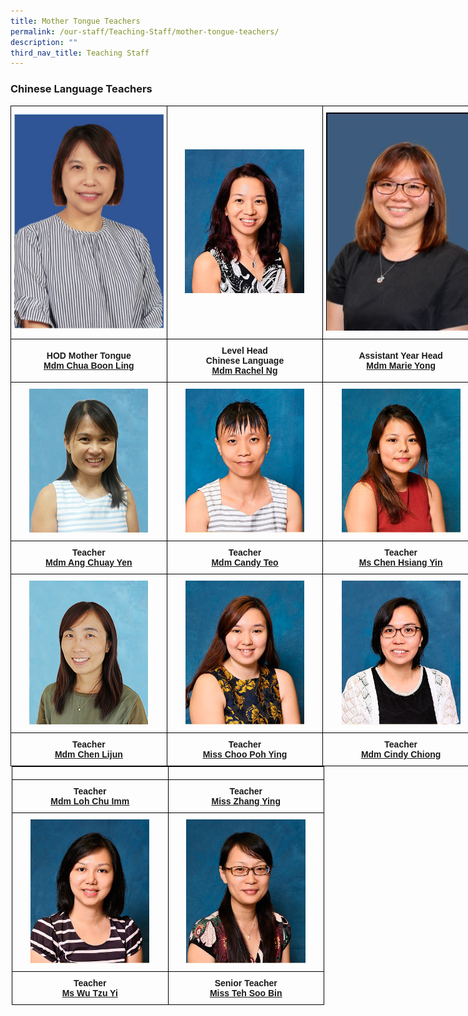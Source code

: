 ```yaml
---
title: Mother Tongue Teachers
permalink: /our-staff/Teaching-Staff/mother-tongue-teachers/
description: ""
third_nav_title: Teaching Staff
---
```

### Chinese Language Teachers

<style type="text/css">
.tg  {border-collapse:collapse;border-spacing:0;margin:0px auto;}
.tg td{border-color:black;border-style:solid;border-width:1px;font-family:Arial, sans-serif;font-size:14px;
  overflow:hidden;padding:10px 5px;word-break:normal;}
.tg th{border-color:black;border-style:solid;border-width:1px;font-family:Arial, sans-serif;font-size:14px;
  font-weight:normal;overflow:hidden;padding:10px 5px;word-break:normal;}
.tg .tg-wa1i{font-weight:bold;text-align:center;vertical-align:middle}
</style>
<table class="tg" style="undefined;table-layout: fixed; width: 750px">
<colgroup>
<col style="width: 250px">
<col style="width: 250px">
<col style="width: 250px">
</colgroup>
<tbody>
  <tr>
    <td class="tg-wa1i"><img src="/images/chi1.jpeg"></td>
    <td class="tg-wa1i"><img src="/images/chi2.jpeg"></td>
    <td class="tg-wa1i"><img src="/images/chi3.jpeg"></td>
  </tr>
  <tr>
    <td class="tg-wa1i"><span style="font-style:normal">HOD Mother Tongue</span><br><a href="mailto:chua_boon_ling@moe.edu.sg" target="_blank" rel="noopener noreferrer"><span style="text-decoration:underline">Mdm Chua Boon Ling</span></a></td>
    <td class="tg-wa1i">Level Head <br>Chinese Language<br><a href="mailto:ng_peng_woon_rachel@moe.edu.sg" target="_blank" rel="noopener noreferrer"><span style="text-decoration:underline">Mdm Rachel Ng</span></a></td>
    <td class="tg-wa1i"><span style="font-style:normal">Assistant Year Head</span><br><a href="mailto:yong_linlin_marie@moe.edu.sg" target="_blank" rel="noopener noreferrer">Mdm Marie Yong</a></td>
  </tr>
  <tr>
    <td class="tg-wa1i"><img src="/images/chi4.jpeg"></td>
    <td class="tg-wa1i"><img src="/images/chi5.jpeg"></td>
    <td class="tg-wa1i"><img src="/images/chi6.jpeg"></td>
  </tr>
  <tr>
    <td class="tg-wa1i">Teacher<br><a href="mailto:ang_chuay_yen@moe.edu.sg" target="_blank" rel="noopener noreferrer"><span style="text-decoration:underline">Mdm Ang Chuay Yen</span></a></td>
    <td class="tg-wa1i">Teacher<br><a href="mailto:teo_siok_hoon_candy@moe.edu.sg" target="_blank" rel="noopener noreferrer"><span style="text-decoration:underline">Mdm Candy Teo</span></a></td>
    <td class="tg-wa1i">Teacher<br><a href="mailto:chen_hsiang_yin@moe.edu.sg" target="_blank" rel="noopener noreferrer"><span style="text-decoration:underline">Ms Chen Hsiang Yin</span></a></td>
  </tr>
  <tr>
    <td class="tg-wa1i"><img src="/images/chi7.jpeg"></td>
    <td class="tg-wa1i"><img src="/images/chi8.jpeg"></td>
    <td class="tg-wa1i"><img src="/images/chi9.jpeg"></td>
  </tr>
  <tr>
    <td class="tg-wa1i">Teacher<br><a href="mailto:chen_lijun@moe.edu.sg" target="_blank" rel="noopener noreferrer"><span style="text-decoration:underline">Mdm Chen Lijun</span></a></td>
    <td class="tg-wa1i">Teacher<br><a href="mailto:choo_poh_ying@moe.edu.sg" target="_blank" rel="noopener noreferrer"><span style="text-decoration:underline">Miss Choo Poh Ying</span></a></td>
    <td class="tg-wa1i">Teacher <br><a href="mailto:chiong_sin_ee_cindy@moe.edu.sg" target="_blank" rel="noopener noreferrer"><span style="text-decoration:underline">Mdm Cindy Chiong</span></a></td>
  </tr>
</tbody>
</table>
<style type="text/css">
.tg  {border-collapse:collapse;border-spacing:0;margin:0px auto;}
.tg td{border-color:black;border-style:solid;border-width:1px;font-family:Arial, sans-serif;font-size:14px;
  overflow:hidden;padding:10px 5px;word-break:normal;}
.tg th{border-color:black;border-style:solid;border-width:1px;font-family:Arial, sans-serif;font-size:14px;
  font-weight:normal;overflow:hidden;padding:10px 5px;word-break:normal;}
.tg .tg-wa1i{font-weight:bold;text-align:center;vertical-align:middle}
</style>
<table class="tg" style="undefined;table-layout: fixed; width: 500px">
<colgroup>
<col style="width: 250px">
<col style="width: 250px">
</colgroup>
<tbody>
  <tr>
    <td class="tg-wa1i"></td>
    <td class="tg-wa1i"></td>
  </tr>
  <tr>
    <td class="tg-wa1i">Teacher<br><a href="mailto:loh_chu_imm@moe.edu.sg" target="_blank" rel="noopener noreferrer"><span style="text-decoration:underline">Mdm Loh Chu Imm</span></a></td>
    <td class="tg-wa1i">Teacher<br><a href="mailto:zhang_ying_b@moe.edu.sg" target="_blank" rel="noopener noreferrer"><span style="text-decoration:underline">Miss Zhang Ying</span></a></td>
  </tr>
  <tr>
    <td class="tg-wa1i"><img src="/images/chi10.jpeg"></td>
    <td class="tg-wa1i"><img src="/images/chi11.jpeg"></td>
  </tr>
  <tr>
    <td class="tg-wa1i"><span style="font-style:normal">Teacher </span><br><a href="mailto:wu_tzu_yi@moe.edu.sg" target="_blank" rel="noopener noreferrer">Ms Wu Tzu Yi</a></td>
    <td class="tg-wa1i">Senior Teacher<br><a href="mailto:teh_soo_bin@moe.edu.sg" target="_blank" rel="noopener noreferrer"><span style="text-decoration:underline">Miss Teh Soo Bin</span></a></td>
  </tr>
</tbody>
</table>
